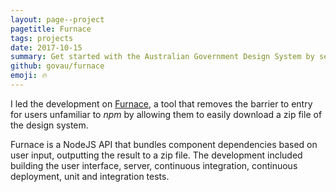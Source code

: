 ```yaml
---
layout: page--project
pagetitle: Furnace
tags: projects
date: 2017-10-15
summary: Get started with the Australian Government Design System by selecting components and downloading a zip file.
github: govau/furnace
emoji: 🔥
---
```

I led the development on [Furnace](https://designsystem.gov.au/download), a tool that removes the barrier to entry for users unfamiliar to _npm_ by allowing them to easily download a zip file of the design system.

Furnace is a NodeJS API that bundles component dependencies based on user input, outputting the result to a zip file. The development included building the user interface, server, continuous integration, continuous deployment, unit and integration tests.
